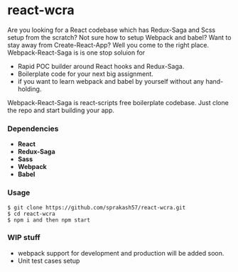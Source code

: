 # react-wcra

Are you looking for a React codebase which has Redux-Saga and Scss setup from the scratch? Not sure how to setup Webpack and babel? Want to stay away from Create-React-App? Well you come to the right place. Webpack-React-Saga is is one stop soluion for 
- Rapid POC builder around React hooks and Redux-Saga.
- Boilerplate code for your next big assignment.
- if you want to learn webpack and babel by yourself without any hand-holding.

Webpack-React-Saga is react-scripts free boilerplate codebase. Just clone the repo and start building your app.

### Dependencies

- **React**
- **Redux-Saga**
- **Sass**
- **Webpack**
- **Babel**

### Usage

    $ git clone https://github.com/sprakash57/react-wcra.git
    $ cd react-wcra
    $ npm i and then npm start

### WIP stuff
- webpack support for development and production will be added soon.
- Unit test cases setup
